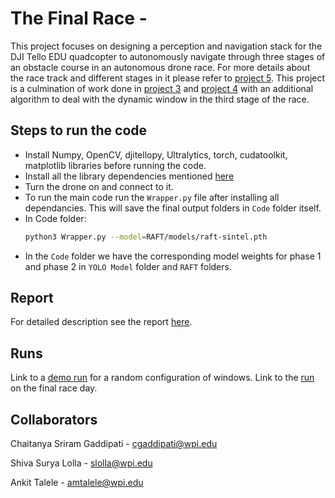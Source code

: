 # The Final Race -
This project focuses on designing a perception and navigation stack for the DJI Tello EDU quadcopter to autonomously
navigate through three stages of an obstacle course in an autonomous drone race. For more details about the race track and different stages in it please refer to [project 5](https://rbe549.github.io/rbe595/fall2023/proj/p5/). This project is a culmination of work done in [project 3](https://github.com/Chaitanya-01/P3-mini-drone-race) and [project 4](https://github.com/Chaitanya-01/P4-navigating-the-unknown) with an additional algorithm to deal with the dynamic window in the third stage of the race.


## Steps to run the code
- Install Numpy, OpenCV, djitellopy, Ultralytics, torch, cudatoolkit, matplotlib libraries before running the code.
- Install all the library dependencies mentioned [here](https://github.com/princeton-vl/RAFT)
- Turn the drone on and connect to it.
- To run the main code run the `Wrapper.py` file after installing all dependancies. This will save the final output folders in `Code` folder itself.
- In Code folder:
  ```bash
  python3 Wrapper.py --model=RAFT/models/raft-sintel.pth
  ```
- In the `Code` folder we have the corresponding model weights for phase 1 and phase 2 in `YOLO Model` folder and `RAFT` folders.

## Report
For detailed description see the report [here](Report.pdf).

## Runs
Link to a [demo run](https://www.youtube.com/watch?v=SM0DnuyqlWE) for a random configuration of windows. Link to the [run](https://youtu.be/eMaC_LoxNN4) on the final race day.

## Collaborators
Chaitanya Sriram Gaddipati - cgaddipati@wpi.edu

Shiva Surya Lolla - slolla@wpi.edu

Ankit Talele - amtalele@wpi.edu


  
